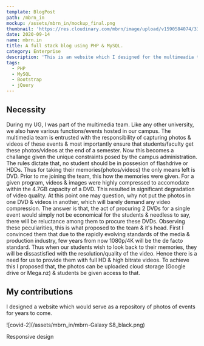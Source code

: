```yaml
---
template: BlogPost
path: /mbrn_in
mockup: /assets/mbrn_in/mockup_final.png
thumbnail: 'https://res.cloudinary.com/mbrn/image/upload/v1590584074/333_d9aond.jpg'
date: 2020-09-14
name: mbrn.in
title: A full stack blog using PHP & MySQL.
category: Enterprise
description: 'This is an website which I designed for the multimeadia team of my campus. The website uses bootstrap, jquery on the frontend & PHP, MySQL on the backend.'
tags:
  - PHP
  - MySQL
  - Bootstrap
  - jQuery
---
```

## Necessity
During my UG, I was part of the multimedia team. Like any other university, we also have various functions/events hosted in our campus. The multimedia team is entrusted with the responsibility of capturing photos & videos of these events & most importantly ensure that students/faculty get these photos/videos at the end of a semester. Now this becomes a challange given the unique constraints posed by the campus administration. The rules dictate that, no student should be in possesion of flashdrive or HDDs. Thus for taking their memories(photos/videos) the only means left is DVD. Prior to me joining the team, this how the memories were given. For a given program, videos & images were highly compressed to accomodate within the 4.7GB capacity of a DVD. This resulted in significant degradation of video quality. At this point one may question, why not put the photos in one DVD & videos in another, which will barely demand any video compression. The answer is that, the act of procuring 2 DVDs for a single event would simply not be economical for the students & needless to say, there will be reluctance among them to procure these DVDs.
Observing these peculiarities, this is what proposed to the team & it's head. First I convinced them that due to the rapidly evolving standards of the media & production industry, few years from now 1080p/4K will be the de facto standard. Thus when our students wish to look back to their memories, they will be dissastisfied with the resolution/quality of the video. Hence there is a need for us to provide them with full HD & high bitrate videos.
To achieve this I proposed that, the photos can be uploaded cloud storage (Google drive or Mega.nz) & students be given access to that. 

## My contributions
I designed a website which would serve as a repository of photos of events for years to come.

![covid-2](/assets/mbrn_in/mbrn-Galaxy S8_black.png)
<figcaption>Responsive design</figcaption>
